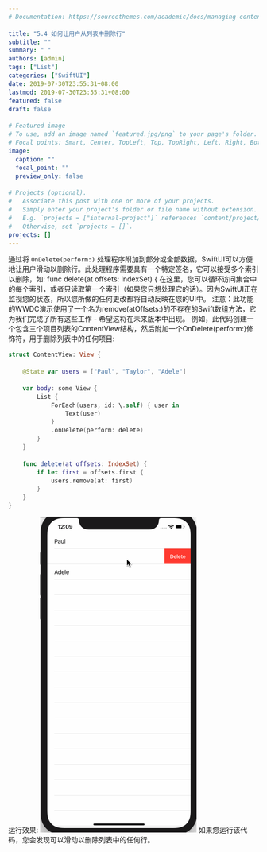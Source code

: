 ```yaml
---
# Documentation: https://sourcethemes.com/academic/docs/managing-content/

title: "5.4_如何让用户从列表中删除行"
subtitle: ""
summary: " "
authors: [admin]
tags: ["List"]
categories: ["SwiftUI"]
date: 2019-07-30T23:55:31+08:00
lastmod: 2019-07-30T23:55:31+08:00
featured: false
draft: false

# Featured image
# To use, add an image named `featured.jpg/png` to your page's folder.
# Focal points: Smart, Center, TopLeft, Top, TopRight, Left, Right, BottomLeft, Bottom, BottomRight.
image:
  caption: ""
  focal_point: ""
  preview_only: false

# Projects (optional).
#   Associate this post with one or more of your projects.
#   Simply enter your project's folder or file name without extension.
#   E.g. `projects = ["internal-project"]` references `content/project/deep-learning/index.md`.
#   Otherwise, set `projects = []`.
projects: []
---
```

<!-- more -->

通过将 `OnDelete(perform:)` 处理程序附加到部分或全部数据，SwiftUI可以方便地让用户滑动以删除行。此处理程序需要具有一个特定签名，它可以接受多个索引以删除，如:
func delete(at offsets: IndexSet) {
在这里，您可以循环访问集合中的每个索引，或者只读取第一个索引（如果您只想处理它的话）。因为SwiftUI正在监视您的状态，所以您所做的任何更改都将自动反映在您的UI中。
注意：此功能的WWDC演示使用了一个名为remove(atOffsets:)的不存在的Swift数组方法，它为我们完成了所有这些工作 - 希望这将在未来版本中出现。
例如，此代码创建一个包含三个项目列表的ContentView结构，然后附加一个OnDelete(perform:)修饰符，用于删除列表中的任何项目:
```swift
struct ContentView: View {
    
    @State var users = ["Paul", "Taylor", "Adele"]
    
    var body: some View {
        List {
            ForEach(users, id: \.self) { user in
                Text(user)
            }
            .onDelete(perform: delete)
        }
    }
    
    func delete(at offsets: IndexSet) {
        if let first = offsets.first {
            users.remove(at: first)
        }
    }
}
```
运行效果:
![5_4_list_delete_row](img/5_4_list_delete_row.gif "Delete a row")
如果您运行该代码，您会发现可以滑动以删除列表中的任何行。